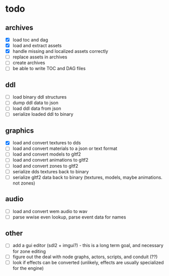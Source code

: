 # todo

## archives

- [x] load toc and dag
- [x] load and extract assets
- [x] handle missing and localized assets correctly
- [ ] replace assets in archives
- [ ] create archives
- [ ] be able to write TOC and DAG files

## ddl

- [ ] load binary ddl structures
- [ ] dump ddl data to json
- [ ] load ddl data from json
- [ ] serialize loaded ddl to binary

## graphics

- [x] load and convert textures to dds
- [ ] load and convert materials to a json or text format
- [ ] load and convert models to gltf2
- [ ] load and convert animations to gltf2
- [ ] load and convert zones to gltf2
- [ ] serialize dds textures back to binary
- [ ] serialize gltf2 data back to binary (textures, models, maybe animations. not zones)

## audio

- [ ] load and convert wem audio to wav
- [ ] parse wwise even lookup, parse event data for names

## other

- [ ] add a gui editor (sdl2 + imgui?) - this is a long term goal, and necessary for zone editing
- [ ] figure out the deal with node graphs, actors, scripts, and conduit (??)
- [ ] look if effects can be converted (unlikely, effects are usually specialized for the engine)
